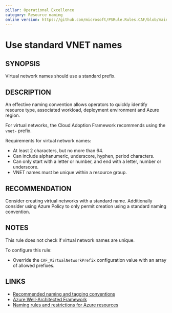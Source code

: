 ```yaml
---
pillar: Operational Excellence
category: Resource naming
online version: https://github.com/microsoft/PSRule.Rules.CAF/blob/main/docs/rules/en/CAF.Name.VNET.md
---
```


# Use standard VNET names

## SYNOPSIS

Virtual network names should use a standard prefix.

## DESCRIPTION

An effective naming convention allows operators to quickly identify resource type, associated workload,
deployment environment and Azure region.

For virtual networks, the Cloud Adoption Framework recommends using the `vnet-` prefix.

Requirements for virtual network names:

- At least 2 characters, but no more than 64.
- Can include alphanumeric, underscore, hyphen, period characters.
- Can only start with a letter or number, and end with a letter, number or underscore.
- VNET names must be unique within a resource group.

## RECOMMENDATION

Consider creating virtual networks with a standard name.
Additionally consider using Azure Policy to only permit creation using a standard naming convention.

## NOTES

This rule does not check if virtual network names are unique.

To configure this rule:

- Override the `CAF_VirtualNetworkPrefix` configuration value with an array of allowed prefixes.

## LINKS

- [Recommended naming and tagging conventions](https://docs.microsoft.com/en-us/azure/cloud-adoption-framework/ready/azure-best-practices/naming-and-tagging)
- [Azure Well-Architected Framework](https://docs.microsoft.com/en-gb/azure/architecture/framework/devops/app-design#tagging-and-resource-naming)
- [Naming rules and restrictions for Azure resources](https://docs.microsoft.com/en-us/azure/azure-resource-manager/management/resource-name-rules)
